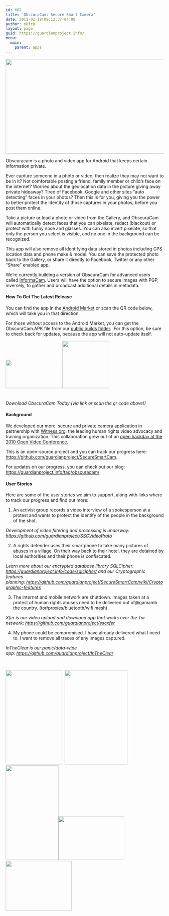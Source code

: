 ```yaml
---
id: 667
title: 'ObscuraCam: Secure Smart Camera'
date: 2011-02-19T09:12:37-04:00
author: n8fr8
layout: page
guid: https://guardianproject.info/
menu:
  main:
    parent: apps
---
```

[<img class="size-full wp-image-1155 alignnone" title="ssc_feature" alt="" src="https://guardianproject.info/wp-content/uploads/2011/02/ssc_feature.png" width="614" height="300" srcset="https://guardianproject.info/wp-content/uploads/2011/02/ssc_feature.png 1024w, https://guardianproject.info/wp-content/uploads/2011/02/ssc_feature-300x146.png 300w" sizes="(max-width: 614px) 100vw, 614px" />](https://guardianproject.info/wp-content/uploads/2011/02/ssc_feature.png)

Obscuracam is a photo and video app for Android that keeps certain information private.

Ever capture someone in a photo or video, then realize they may not want to be in it? Not comfortable posting a friend, family member or child&#8217;s face on the internet? Worried about the geolocation data in the picture giving away private hideaway? Tired of Facebook, Google and other sites &#8220;auto detecting&#8221; faces in your photos? Then this is for you, giving you the power to better protect the identity of those captures in your photos, before you post them online.

Take a picture or load a photo or video from the Gallery, and ObscuraCam will automatically detect faces that you can pixelate, redact (blackout) or protect with funny nose and glasses. You can also invert pixelate, so that only the person you select is visible, and no one in the background can be recognized.

This app will also remove all identifying data stored in photos including GPS location data and phone make & model. You can save the protected photo back to the Gallery, or share it directly to Facebook, Twitter or any other &#8220;Share&#8221; enabled app.

We&#8217;re currently building a version of ObscuraCam for advanced users called <a title="informacam app" href="https://guardianproject.info/apps/informacam/" target="_blank">InformaCam</a>. Users will have the option to secure images with PGP, inversely, to gather and broadcast additional details in metadata.

#### How To Get The Latest Release

<span style="font-weight: normal;">You can find the app in the <a href="https://market.android.com/details?id=org.witness.sscphase1&feature=search_result">Android Market</a> or scan the QR code below, which will take you in that direction.</span>

For those without access to the Android Market, you can get the ObscuraCam.APK file from our <a title="ObscuraCam builds" href="https://guardianproject.info/builds/Obscura/" target="_blank">public builds folder</a>.  For this option, be sure to check back for updates, because the app will not auto-update itself.

[<img class="size-full wp-image-1154 alignnone" style="margin-top: 5px; margin-bottom: 25px;" title="available-on-android-market-iphone-like-badge" alt="" src="https://guardianproject.info/wp-content/uploads/2011/06/available-on-android-market-iphone-like-badge.png" width="180" height="90" /><img class="size-full wp-image-1164 alignnone" title="obscuraqrfancy" alt="" src="https://guardianproject.info/wp-content/uploads/2011/02/obscuraqrfancy.png" width="150" height="150" />](https://market.android.com/details?id=org.witness.sscphase1&feature=search_result)

_Download ObscuraCam Today (via link or scan the qr code above!)_

#### Background

We developed our more  secure and private camera application in partnership with [Witness.org](http://witness.org), the leading human rights video advocacy and training organization. This collaboration grew out of an [open hackday at the 2010 Open Video Conference](http://blog.witness.org/2010/10/ovc2010-opensubtitles/).

This is an open-source project and you can track our progress here: <https://github.com/guardianproject/SecureSmartCam>.

For updates on our progress, you can check out our blog: <a title="obscuracam tag" href="https://guardianproject.info/tag/obscuracam/" target="_blank">https://guardianproject.info/tag/obscuracam/</a>

#### User Stories

Here are some of the user stories we aim to support, along with links where to track our progress and find out more:

1) An activist group records a video interview of a spokesperson at a protest and wants to protect the identify of the people in the background of the shot.

_Development of video filtering and processing is underway: <https://github.com/guardianproject/SSCVideoProto>_

2) A rights defender uses their smartphone to take many pictures of abuses in a village. On their way back to their hotel, they are detained by local authorities and their phone is confiscated.

_Learn more about our encrypted database library SQLCipher: <https://guardianproject.info/code/sqlcipher/> and our Cryptographic features planning: <https://github.com/guardianproject/SecureSmartCam/wiki/Cryptographic-features>_

3) The internet and mobile network are shutdown. Images taken at a protest of human rights abuses need to be delivered out of@gamamb the country. (tor/proxies/bluetooth/wifi mesh)

_Xfer is our video upload and download app that works over the Tor network: <https://github.com/guardianproject/sscxfer>_

4) My phone could be compromised. I have already delivered what I need to. I want to remove all traces of any images captured.

_InTheClear is our panic/data-wipe app: <https://github.com/guardianproject/InTheClear>_

&nbsp;

<div>
  <a href="https://guardianproject.info/wp-content/uploads/2011/02/home.png"><img title="home" alt="" src="https://guardianproject.info/wp-content/uploads/2011/02/home-180x300.png" width="180" height="300" /></a>  <a href="https://guardianproject.info/wp-content/uploads/2011/02/protest1.png"><img class="size-medium wp-image-1418" title="protest" alt="" src="https://guardianproject.info/wp-content/uploads/2011/02/protest1-200x300.png" width="200" height="300" srcset="https://guardianproject.info/wp-content/uploads/2011/02/protest1-200x300.png 200w, https://guardianproject.info/wp-content/uploads/2011/02/protest1.png 320w" sizes="(max-width: 200px) 100vw, 200px" /></a><a href="https://guardianproject.info/wp-content/uploads/2011/02/snowbunnyobscuraface.jpg"><img class="size-medium wp-image-1421" title="snowbunnyobscuraface" alt="" src="https://guardianproject.info/wp-content/uploads/2011/02/snowbunnyobscuraface-168x300.jpg" width="168" height="300" srcset="https://guardianproject.info/wp-content/uploads/2011/02/snowbunnyobscuraface-168x300.jpg 168w, https://guardianproject.info/wp-content/uploads/2011/02/snowbunnyobscuraface.jpg 404w" sizes="(max-width: 168px) 100vw, 168px" /></a><a href="https://guardianproject.info/wp-content/uploads/2011/02/protestobscura.jpg"><img class="wp-image-1420" title="protestobscura" alt="" src="https://guardianproject.info/wp-content/uploads/2011/02/protestobscura-300x199.jpg" width="210" height="139" srcset="https://guardianproject.info/wp-content/uploads/2011/02/protestobscura-300x199.jpg 300w, https://guardianproject.info/wp-content/uploads/2011/02/protestobscura.jpg 500w" sizes="(max-width: 210px) 100vw, 210px" /></a> <a href="https://guardianproject.info/wp-content/uploads/2011/02/teamdinner.jpg"><img class="wp-image-1424" title="teamdinner" alt="" src="https://guardianproject.info/wp-content/uploads/2011/02/teamdinner-300x225.jpg" width="210" height="158" srcset="https://guardianproject.info/wp-content/uploads/2011/02/teamdinner-300x225.jpg 300w, https://guardianproject.info/wp-content/uploads/2011/02/teamdinner.jpg 640w" sizes="(max-width: 210px) 100vw, 210px" /></a>
</div>

<div>
</div>

&nbsp;

&nbsp;
